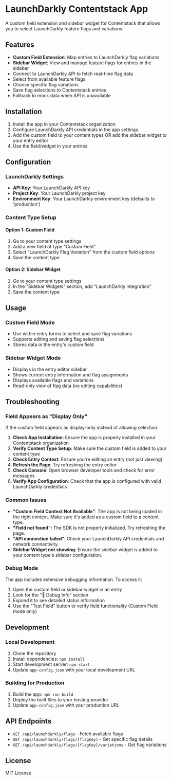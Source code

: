# LaunchDarkly Contentstack App

A custom field extension and sidebar widget for Contentstack that allows you to select LaunchDarkly feature flags and variations.

## Features

- **Custom Field Extension**: Map entries to LaunchDarkly flag variations
- **Sidebar Widget**: View and manage feature flags for entries in the sidebar
- Connect to LaunchDarkly API to fetch real-time flag data
- Select from available feature flags
- Choose specific flag variations
- Save flag selections to Contentstack entries
- Fallback to mock data when API is unavailable

## Installation

1. Install the app in your Contentstack organization
2. Configure LaunchDarkly API credentials in the app settings
3. Add the custom field to your content types OR add the sidebar widget to your entry editor
4. Use the field/widget in your entries

## Configuration

### LaunchDarkly Settings

- **API Key**: Your LaunchDarkly API key
- **Project Key**: Your LaunchDarkly project key
- **Environment Key**: Your LaunchDarkly environment key (defaults to 'production')

### Content Type Setup

#### Option 1: Custom Field
1. Go to your content type settings
2. Add a new field of type "Custom Field"
3. Select "LaunchDarkly Flag Variation" from the custom field options
4. Save the content type

#### Option 2: Sidebar Widget
1. Go to your content type settings
2. In the "Sidebar Widgets" section, add "LaunchDarkly Integration"
3. Save the content type

## Usage

### Custom Field Mode
- Use within entry forms to select and save flag variations
- Supports editing and saving flag selections
- Stores data in the entry's custom field

### Sidebar Widget Mode
- Displays in the entry editor sidebar
- Shows current entry information and flag assignments
- Displays available flags and variations
- Read-only view of flag data (no editing capabilities)

## Troubleshooting

### Field Appears as "Display Only"

If the custom field appears as display-only instead of allowing selection:

1. **Check App Installation**: Ensure the app is properly installed in your Contentstack organization
2. **Verify Content Type Setup**: Make sure the custom field is added to your content type
3. **Check Entry Context**: Ensure you're editing an entry (not just viewing)
4. **Refresh the Page**: Try refreshing the entry editor
5. **Check Console**: Open browser developer tools and check for error messages
6. **Verify App Configuration**: Check that the app is configured with valid LaunchDarkly credentials

### Common Issues

- **"Custom Field Context Not Available"**: The app is not being loaded in the right context. Make sure it's added as a custom field to a content type.
- **"Field not found"**: The SDK is not properly initialized. Try refreshing the page.
- **"API connection failed"**: Check your LaunchDarkly API credentials and network connectivity.
- **Sidebar Widget not showing**: Ensure the sidebar widget is added to your content type's sidebar configuration.

### Debug Mode

The app includes extensive debugging information. To access it:

1. Open the custom field or sidebar widget in an entry
2. Look for the "🧪 Debug Info" section
3. Expand it to see detailed status information
4. Use the "Test Field" button to verify field functionality (Custom Field mode only)

## Development

### Local Development

1. Clone the repository
2. Install dependencies: `npm install`
3. Start development server: `npm start`
4. Update `app-config.json` with your local development URL

### Building for Production

1. Build the app: `npm run build`
2. Deploy the built files to your hosting provider
3. Update `app-config.json` with your production URL

## API Endpoints

- `GET /api/launchdarkly/flags` - Fetch available flags
- `GET /api/launchdarkly/flags/[flagKey]` - Get specific flag details
- `GET /api/launchdarkly/flags/[flagKey]/variations` - Get flag variations

## License

MIT License


